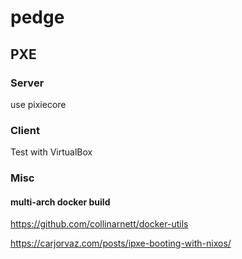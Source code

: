 # pedge

## PXE

### Server

use pixiecore

### Client

Test with VirtualBox

### Misc

#### multi-arch docker build

https://github.com/collinarnett/docker-utils

https://carjorvaz.com/posts/ipxe-booting-with-nixos/
